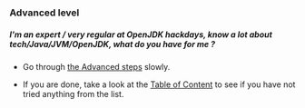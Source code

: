 ### Advanced level

##### I'm an expert / very regular at OpenJDK hackdays, know a lot about tech/Java/JVM/OpenJDK, what do you have for me ?

- Go through [the Advanced steps](advanced-steps/advanced_steps.md) slowly.

- If you are done, take a look at the [Table of Content](http://neomatrix369.gitbooks.io/adoptopenjdk-getting-started-kit/content/) to see if you have not tried anything from the list.





